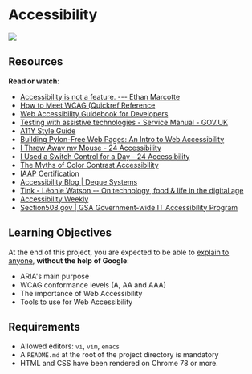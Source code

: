 Accessibility
=============

![](https://s3.amazonaws.com/alx-intranet.hbtn.io/uploads/medias/2019/12/66ba13a2581c5457361a.png?X-Amz-Algorithm=AWS4-HMAC-SHA256&X-Amz-Credential=AKIARDDGGGOUSBVO6H7D%2F20240830%2Fus-east-1%2Fs3%2Faws4_request&X-Amz-Date=20240830T200559Z&X-Amz-Expires=86400&X-Amz-SignedHeaders=host&X-Amz-Signature=8f7a66f7fa87cbbbfbd146c4747c7d84492b6987e5452a28cfcc8a1d4e81a9d2)

Resources
---------

**Read or watch**:

-   [Accessibility is not a feature. --- Ethan Marcotte](https://intranet.alxswe.com/rltoken/BAbrxnpYJ8zELBc6g3Hcsg "Accessibility is not a feature. --- Ethan Marcotte")
-   [How to Meet WCAG (Quickref Reference](https://intranet.alxswe.com/rltoken/GzhBQoh-c_bhkbIrDdWosg "How to Meet WCAG (Quickref Reference")
-   [Web Accessibility Guidebook for Developers](https://intranet.alxswe.com/rltoken/nMtrdVLVeJMKA0A6lGihVA "Web Accessibility Guidebook for Developers")
-   [Testing with assistive technologies - Service Manual - GOV.UK](https://intranet.alxswe.com/rltoken/rnJCwYgE0kvgk1iQUvC9YQ "Testing with assistive technologies - Service Manual - GOV.UK")
-   [A11Y Style Guide](https://intranet.alxswe.com/rltoken/qFUpFID7Oxw38G3ZHFSjPA "A11Y Style Guide")
-   [Building Pylon-Free Web Pages: An Intro to Web Accessibility](https://intranet.alxswe.com/rltoken/OmQR7UuCJPx5_p4ZX8fWgQ "Building Pylon-Free Web Pages: An Intro to Web Accessibility")
-   [I Threw Away my Mouse - 24 Accessibility](https://intranet.alxswe.com/rltoken/QNxS6kzbjGKk0DQqdN4Q6A "I Threw Away my Mouse - 24 Accessibility")
-   [I Used a Switch Control for a Day - 24 Accessibility](https://intranet.alxswe.com/rltoken/4WS3uYbRtXoSomvRfDcf7w "I Used a Switch Control for a Day - 24 Accessibility")
-   [The Myths of Color Contrast Accessibility](https://intranet.alxswe.com/rltoken/Pi_EASrSDjBI0axYExG6Hw "The Myths of Color Contrast Accessibility")
-   [IAAP Certification](https://intranet.alxswe.com/rltoken/V-eyZ7AZf_6OqZawqGX2Ug "IAAP Certification")
-   [Accessibility Blog | Deque Systems](https://intranet.alxswe.com/rltoken/KbtA1HviUzwSAVwm72ZNPA "Accessibility Blog | Deque Systems")
-   [Tink - Léonie Watson -- On technology, food & life in the digital age](https://intranet.alxswe.com/rltoken/Fm_xE3GU67WDAE6RvGv5ag "Tink - Léonie Watson -- On technology, food & life in the digital age")
-   [Accessibility Weekly](https://intranet.alxswe.com/rltoken/XFrn7M2wCs0LJDx1Zr0K4A "Accessibility Weekly")
-   [Section508.gov | GSA Government-wide IT Accessibility Program](https://intranet.alxswe.com/rltoken/wW72CncGykfWc8-bnjU2JA "Section508.gov | GSA Government-wide IT Accessibility Program")

Learning Objectives
-------------------

At the end of this project, you are expected to be able to [explain to anyone](https://intranet.alxswe.com/rltoken/OfOZDTmrmSd1T9ZG0_GbJQ "explain to anyone"), **without the help of Google**:

-   ARIA's main purpose
-   WCAG conformance levels (A, AA and AAA)
-   The importance of Web Accessibility
-   Tools to use for Web Accessibility

Requirements
------------

-   Allowed editors: `vi`, `vim`, `emacs`
-   A `README.md` at the root of the project directory is mandatory
-   HTML and CSS have been rendered on Chrome 78 or more.
